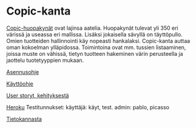 # Copic-kanta


[Copic-huopakynät](https://copic.jp/en/) ovat lajinsa aatelia. Huopakynät tulevat yli 350 eri 
värissä ja useassa eri mallissa. Lisäksi jokaisella sävyllä on täyttöpullo. Omien tuotteiden hallinnointi käy nopeasti hankalaksi. Copic-kanta auttaa oman kokoelman ylläpidossa. Toimintoina ovat mm. tussien listaaminen, joissa muste on vähissä, tietyn tuotteen hakeminen värin perusteella ja jaottelu tuotetyyppien mukaan.


[Asennusohje](https://github.com/ikylios/copic-kanta/blob/master/documentation/installation.md)


[Käyttöohje](https://github.com/ikylios/copic-kanta/blob/master/documentation/manual.md)


[User storyt, kehityksestä](https://github.com/ikylios/copic-kanta/blob/master/documentation/userstories.md)


[Heroku](https://copic-kanta.herokuapp.com/) Testitunnukset: käyttäjä: käyt, test. admin: pablo, picasso


[Tietokannasta](https://github.com/ikylios/copic-kanta/blob/master/documentation/database.md)

